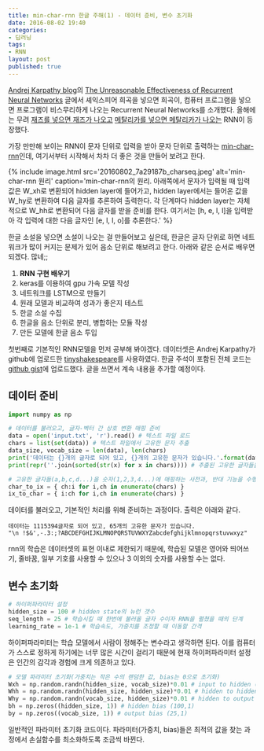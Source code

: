 ```yaml
---
title: min-char-rnn 한글 주해(1) - 데이터 준비, 변수 초기화
date: 2016-08-02 19:40
categories:
- 딥러닝
tags:
- RNN
layout: post
published: true
---
```


[Andrej Karpathy blog](http://karpathy.github.io/)의 [The Unreasonable Effectiveness of Recurrent Neural Networks](http://karpathy.github.io/2015/05/21/rnn-effectiveness/) 글에서 셰익스피어 희곡을 넣으면 희곡이, 컴퓨터 프로그램을 넣으면 프로그램이 비스무리하게 나오는 Recurrent Neural Networks를 소개했다. 올해에는 무려 [재즈를 넣으면 재즈가 나오고](http://keunwoochoi.blogspot.kr/2016/03/12-lstm-realbook.html) [메탈리카를 넣으면 메탈리카가 나오는](https://keunwoochoi.wordpress.com/2016/02/23/lstmetallica/) RNN이 등장했다.

가장 만만해 보이는 RNN이 문자 단위로 입력을 받아 문자 단위로 출력하는 [min-char-rnn](https://gist.github.com/karpathy/d4dee566867f8291f086)인데, 여기서부터 시작해서 차차 더 좋은 것을 만들어 보려고 한다.

{% include image.html
   src='20160802_7a29187b_charseq.jpeg'
   alt='min-char-rnn 원리'
   caption='min-char-rnn의 원리. 아래쪽에서 문자가 입력될 때 입력값은 W_xh로 변환되어 hidden layer에 들어가고, hidden layer에서는 들어온 값을 W_hy로 변환하여 다음 글자를 추론하여 출력한다. 각 단계마다 hidden layer는 자체적으로 W_hh로 변환되어 다음 글자를 받을 준비를 한다. 여기서는 [h, e, l, l]을 입력받아 각 입력에 대한 다음 글자인 [e, l, l, o]를 추론한다.' %}

한글 소설을 넣으면 소설이 나오는 걸 만들어보고 싶은데, 한글은 글자 단위로 하면 네트워크가 많이 커지는 문제가 있어 음소 단위로 해보려고 한다. 아래와 같은 순서로 배우면 되겠다. 많네;;

1. **RNN 구현 배우기**
1. keras를 이용하여 gpu 가속 모델 작성
1. 네트워크를 LSTM으로 만들기
1. 원래 모델과 비교하여 성과가 좋은지 테스트
1. 한글 소설 수집
1. 한글을 음소 단위로 분리, 병합하는 모듈 작성
1. 만든 모델에 한글 음소 투입

첫번째로 기본적인 RNN모델을 먼저 공부해 봐야겠다. 데이터셋은 Andrej Karpathy가 github에 업로드한 [tinyshakespeare](https://github.com/karpathy/char-rnn/blob/master/data/tinyshakespeare/input.txt)를 사용하였다. 한글 주석이 포함된 전체 코드는 [github gist](https://gist.github.com/MinjeJeon/8f50693f0a986419ab2dda35753acb1f)에 업로드했다. 글을 쓰면서 계속 내용을 추가할 예정이다.

## 데이터 준비

```python
import numpy as np

# 데이터를 불러오고, 글자-벡터 간 상호 변환 매핑 준비 
data = open('input.txt', 'r').read() # 텍스트 파일 로드
chars = list(set(data)) # 텍스트 파일에서 고유한 문자 추출 
data_size, vocab_size = len(data), len(chars)
print('데이터는 {}개의 글자로 되어 있고, {}개의 고유한 문자가 있습니다.'.format(data_size, vocab_size))
print(repr(''.join(sorted(str(x) for x in chars)))) # 추출된 고유한 글자들을 알파벳 순서대로 출력

# 고유한 글자들(a,b,c,d...)을 숫자(1,2,3,4...)에 매핑하는 사전과, 반대 기능을 수행하는 사전을 만듦
char_to_ix = { ch:i for i,ch in enumerate(chars) }
ix_to_char = { i:ch for i,ch in enumerate(chars) }
```

데이터를 불러오고, 기본적인 처리를 위해 준비하는 과정이다. 출력은 아래와 같다.

```
데이터는 1115394글자로 되어 있고, 65개의 고유한 문자가 있습니다.
"\n !$&',-.3:;?ABCDEFGHIJKLMNOPQRSTUVWXYZabcdefghijklmnopqrstuvwxyz"
```

rnn의 학습은 데이터셋의 표현 이내로 제한되기 때문에, 학습된 모델은 영어와 띄어쓰기, 줄바꿈, 일부 기호를 사용할 수 있으나 3 이외의 숫자를 사용할 수는 없다.

## 변수 초기화

```python
# 하이퍼파라미터 설정
hidden_size = 100 # hidden state의 뉴런 갯수
seq_length = 25 # 학습시킬 때 한번에 불러올 글자 수이자 RNN을 펼쳤을 때의 단계 
learning_rate = 1e-1 # 학습속도, 가중치를 조정할 때 이동할 간격
```

하이퍼파라미터는 학습 모델에서 사람이 정해주는 변수라고 생각하면 된다. 이를 컴퓨터가 스스로 정하게 하기에는 너무 많은 시간이 걸리기 때문에 현재 하이퍼파라미터 설정은 인간의 감각과 경험에 크게 의존하고 있다.

```python
# 모델 파라미터 초기화(가중치는 작은 수의 랜덤한 값, bias는 0으로 초기화)
Wxh = np.random.randn(hidden_size, vocab_size)*0.01 # input to hidden (100,25)
Whh = np.random.randn(hidden_size, hidden_size)*0.01 # hidden to hidden (100,100)
Why = np.random.randn(vocab_size, hidden_size)*0.01 # hidden to output (25,100)
bh = np.zeros((hidden_size, 1)) # hidden bias (100,1)
by = np.zeros((vocab_size, 1)) # output bias (25,1)
```

일반적인 파라미터 초기화 코드이다. 파라미터(가중치, bias)들은 최적의 값을 찾는 과정에서 손실함수를 최소화하도록 조금씩 바뀐다.
